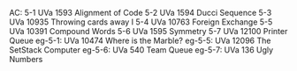 AC:
5-1 UVa 1593 Alignment of Code
5-2 UVa 1594 Ducci Sequence
5-3 UVa 10935 Throwing cards away I
5-4 UVa 10763 Foreign Exchange
5-5 UVa 10391 Compound Words
5-6 UVa 1595 Symmetry
5-7 UVa 12100 Printer Queue
eg-5-1: UVa 10474 Where is the Marble?
eg-5-5: UVa 12096 The SetStack Computer
eg-5-6: UVa 540 Team Queue
eg-5-7: UVa 136 Ugly Numbers
